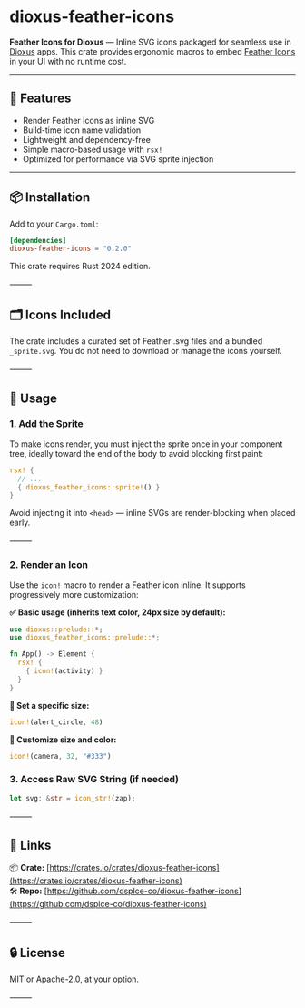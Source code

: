 # dioxus-feather-icons

**Feather Icons for Dioxus** — Inline SVG icons packaged for seamless use in [Dioxus](https://dioxuslabs.com/) apps. This crate provides ergonomic macros to embed [Feather Icons](https://feathericons.com/) in your UI with no runtime cost.

---

## 🖤 Features

- Render Feather Icons as inline SVG
- Build-time icon name validation
- Lightweight and dependency-free
- Simple macro-based usage with `rsx!`
- Optimized for performance via SVG sprite injection

---

## 📦 Installation

Add to your `Cargo.toml`:

```toml
[dependencies]
dioxus-feather-icons = "0.2.0"
```
This crate requires Rust 2024 edition.

⸻

## 🗂️ Icons Included

The crate includes a curated set of Feather .svg files and a bundled `_sprite.svg`. You do not need to download or manage the icons yourself.

⸻

## 🚀 Usage

### 1. Add the Sprite

To make icons render, you must inject the sprite once in your component tree, ideally toward the end of the body to avoid blocking first paint:
```rust
rsx! {
  // ...
  { dioxus_feather_icons::sprite!() }
}
```

Avoid injecting it into `<head>` — inline SVGs are render-blocking when placed early.

⸻

### 2. Render an Icon

Use the `icon!` macro to render a Feather icon inline. It supports progressively more customization:

**✅ Basic usage (inherits text color, 24px size by default):**
```rust 
use dioxus::prelude::*;
use dioxus_feather_icons::prelude::*;

fn App() -> Element {
  rsx! {
    { icon!(activity) }
  }
}
```

**🎨 Set a specific size:**

```rust 
icon!(alert_circle, 48)
```

**📐 Customize size and color:**

```rust
icon!(camera, 32, "#333")
```

### 3. Access Raw SVG String (if needed)

```rust
let svg: &str = icon_str!(zap);
```

⸻

## 📁 Links

📦 **Crate:** [https://crates.io/crates/dioxus-feather-icons](https://crates.io/crates/dioxus-feather-icons)<br>
🛠️ **Repo:** [https://github.com/dsplce-co/dioxus-feather-icons](https://github.com/dsplce-co/dioxus-feather-icons)

⸻

## 🔒 License

MIT or Apache-2.0, at your option.

⸻
